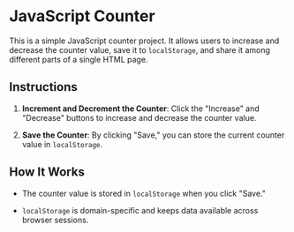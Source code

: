 # JavaScript Counter

This is a simple JavaScript counter project. It allows users to increase and decrease the counter value, save it to `localStorage`, and share it among different parts of a single HTML page.

## Instructions

1. **Increment and Decrement the Counter**: Click the "Increase" and "Decrease" buttons to increase and decrease the counter value.

2. **Save the Counter**: By clicking "Save," you can store the current counter value in `localStorage`.

## How It Works

- The counter value is stored in `localStorage` when you click "Save."

- `localStorage` is domain-specific and keeps data available across browser sessions.




